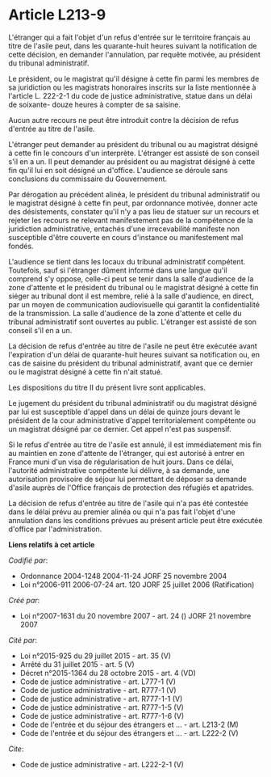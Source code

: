 # Article L213-9

L'étranger qui a fait l'objet d'un refus d'entrée sur le territoire français au titre de l'asile peut, dans les quarante-huit
heures suivant la notification de cette décision, en demander l'annulation, par requête motivée, au président du tribunal
administratif. 

Le président, ou le magistrat qu'il désigne à cette fin parmi les membres de sa juridiction ou les magistrats honoraires
inscrits sur la liste mentionnée à l'article L. 222-2-1 du code de justice administrative, statue dans un délai de soixante-
douze heures à compter de sa saisine. 

Aucun autre recours ne peut être introduit contre la décision de refus d'entrée au titre de l'asile. 

L'étranger peut demander au président du tribunal ou au magistrat désigné à cette fin le concours d'un interprète. L'étranger
est assisté de son conseil s'il en a un. Il peut demander au président ou au magistrat désigné à cette fin qu'il lui en soit
désigné un d'office. L'audience se déroule sans conclusions du commissaire du Gouvernement. 

Par dérogation au précédent alinéa, le président du tribunal administratif ou le magistrat désigné à cette fin peut, par
ordonnance motivée, donner acte des désistements, constater qu'il n'y a pas lieu de statuer sur un recours et rejeter les
recours ne relevant manifestement pas de la compétence de la juridiction administrative, entachés d'une irrecevabilité
manifeste non susceptible d'être couverte en cours d'instance ou manifestement mal fondés. 

L'audience se tient dans les locaux du tribunal administratif compétent. Toutefois, sauf si l'étranger dûment informé dans
une langue qu'il comprend s'y oppose, celle-ci peut se tenir dans la salle d'audience de la zone d'attente et le président du
tribunal ou le magistrat désigné à cette fin siéger au tribunal dont il est membre, relié à la salle d'audience, en direct,
par un moyen de communication audiovisuelle qui garantit la confidentialité de la transmission. La salle d'audience de la
zone d'attente et celle du tribunal administratif sont ouvertes au public. L'étranger est assisté de son conseil s'il en a
un. 

La décision de refus d'entrée au titre de l'asile ne peut être exécutée avant l'expiration d'un délai de quarante-huit heures
suivant sa notification ou, en cas de saisine du président du tribunal administratif, avant que ce dernier ou le magistrat
désigné à cette fin n'ait statué. 

Les dispositions du titre II du présent livre sont applicables. 

Le jugement du président du tribunal administratif ou du magistrat désigné par lui est susceptible d'appel dans un délai de
quinze jours devant le président de la cour administrative d'appel territorialement compétente ou un magistrat désigné par ce
dernier. Cet appel n'est pas suspensif. 

Si le refus d'entrée au titre de l'asile est annulé, il est immédiatement mis fin au maintien en zone d'attente de
l'étranger, qui est autorisé à entrer en France muni d'un visa de régularisation de huit jours. Dans ce délai, l'autorité
administrative compétente lui délivre, à sa demande, une autorisation provisoire de séjour lui permettant de déposer sa
demande d'asile auprès de l'Office français de protection des réfugiés et apatrides. 

La décision de refus d'entrée au titre de l'asile qui n'a pas été contestée dans le délai prévu au premier alinéa ou qui n'a
pas fait l'objet d'une annulation dans les conditions prévues au présent article peut être exécutée d'office par
l'administration.

**Liens relatifs à cet article**

_Codifié par_:

  - Ordonnance 2004-1248 2004-11-24 JORF 25 novembre 2004
  - Loi n°2006-911 2006-07-24 art. 120 JORF 25 juillet 2006 (Ratification)

_Créé par_:

  - Loi n°2007-1631 du 20 novembre 2007 - art. 24 () JORF 21 novembre 2007

_Cité par_:

  - Loi n°2015-925 du 29 juillet 2015 - art. 35 (V)
  - Arrêté du 31 juillet 2015 - art. 5 (V)
  - Décret n°2015-1364 du 28 octobre 2015 - art. 4 (VD)
  - Code de justice administrative - art. L777-1 (V)
  - Code de justice administrative - art. R777-1 (V)
  - Code de justice administrative - art. R777-1-1 (V)
  - Code de justice administrative - art. R777-1-5 (V)
  - Code de justice administrative - art. R777-1-6 (V)
  - Code de l'entrée et du séjour des étrangers et ... - art. L213-2 (M)
  - Code de l'entrée et du séjour des étrangers et ... - art. L222-2 (V)

_Cite_:

  - Code de justice administrative - art. L222-2-1 (V)
